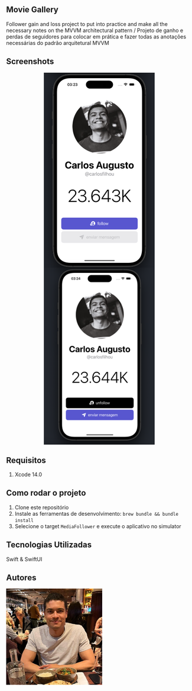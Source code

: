 ## Movie Gallery

Follower gain and loss project to put into practice and make all the necessary notes on the MVVM architectural pattern / Projeto de ganho e perdas de seguidores para colocar em prática e fazer todas as anotações necessárias do padrão arquitetural MVVM

## Screenshots

<p align="center">
  <img src=".github/images/m1.png" align="center" width=300>
  <img src=".github/images/m2.png" align="center" width=300>
</p>

## Requisitos

1. Xcode 14.0

## Como rodar o projeto
1. Clone este repositório
2. Instale as ferramentas de desenvolvimento: `brew bundle && bundle install`
3. Selecione o target `MediaFollower` e execute o aplicativo no simulator

## Tecnologias Utilizadas

Swift & SwiftUI

## Autores

<img src=".github/images/perfil.jpeg" align="center" width=260>